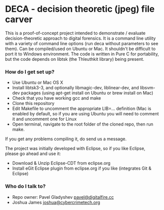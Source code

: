 # DECA - decision theoretic (jpeg) file carver  #

This is a proof-of-concept project intended to demonstrate / evaluate decision-theoretic approach to digital forensics. 
It is a command line utility with a variety of command line options (run deca without parameters to see them).
Can be compiled/used on Ubuntu or Mac. It shouldn't be difficult to port it to Windows environment.
The code is written in Pure C for portability, but the code depends on libtsk (the Thleuthkit library) being present.

### How do I get set up? ###

* Use Ubuntu or Mac OS X
* Install libtsk3-3, and optionally libmagic-dev, liblinear-dev, and libsvm-dev packages (using apt-get install on Ubuntu or brew install on Mac)
* Check that you have working gcc and make 
* Clone this repository
* Edit Makefile to uncomment the appropriate LIB=... definition (Mac is enabled by default, so if you are using Ubuntu you will need to comment it and uncomment one for Linux
* Open terminal, navigate to the root folder of the cloned repo, then run make.  

If you get any problems compiling it, do send us a message.

The project was initially developed with Eclipse, so if you like Eclipse, please go ahead and use it:

* Download & Unzip Eclipse-CDT from eclipse.org
* Install eGit Eclipse plugin from eclipse.org if you like (integrates Git & Eclipse)

### Who do I talk to? ###

* Repo owner: Pavel Gladyshev <pavel@digitalfire.cc>
* Joshua James <joshua@cybercrimetech.org>